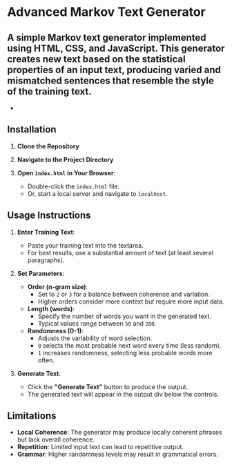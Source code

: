 # Advanced Markov Text Generator

A simple Markov text generator implemented using HTML, CSS, and JavaScript. This generator creates new text based on the statistical properties of an input text, producing varied and mismatched sentences that resemble the style of the training text.
-

-

## Installation

1. **Clone the Repository**

2. **Navigate to the Project Directory**

3. **Open `index.html` in Your Browser**:

   - Double-click the `index.html` file.
   - Or, start a local server and navigate to `localhost`.

## Usage Instructions

1. **Enter Training Text**:

   - Paste your training text into the textarea.
   - For best results, use a substantial amount of text (at least several paragraphs).

2. **Set Parameters**:

   - **Order (n-gram size)**:
     - Set to `2` or `3` for a balance between coherence and variation.
     - Higher orders consider more context but require more input data.
   - **Length (words)**:
     - Specify the number of words you want in the generated text.
     - Typical values range between `50` and `200`.
   - **Randomness (0-1)**:
     - Adjusts the variability of word selection.
     - `0` selects the most probable next word every time (less random).
     - `1` increases randomness, selecting less probable words more often.

3. **Generate Text**:

   - Click the **"Generate Text"** button to produce the output.
   - The generated text will appear in the output div below the controls.


## Limitations

- **Local Coherence**: The generator may produce locally coherent phrases but lack overall coherence.
- **Repetition**: Limited input text can lead to repetitive output.
- **Grammar**: Higher randomness levels may result in grammatical errors.
